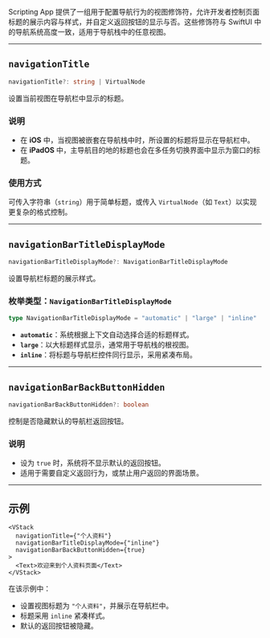 Scripting App 提供了一组用于配置导航行为的视图修饰符，允许开发者控制页面标题的展示内容与样式，并自定义返回按钮的显示与否。这些修饰符与 SwiftUI 中的导航系统高度一致，适用于导航栈中的任意视图。

---

## `navigationTitle`

```ts
navigationTitle?: string | VirtualNode
```

设置当前视图在导航栏中显示的标题。

### 说明

* 在 **iOS** 中，当视图被嵌套在导航栈中时，所设置的标题将显示在导航栏中。
* 在 **iPadOS** 中，主导航目的地的标题也会在多任务切换界面中显示为窗口的标题。

### 使用方式

可传入字符串（`string`）用于简单标题，或传入 `VirtualNode`（如 `Text`）以实现更复杂的格式控制。

---

## `navigationBarTitleDisplayMode`

```ts
navigationBarTitleDisplayMode?: NavigationBarTitleDisplayMode
```

设置导航栏标题的展示样式。

### 枚举类型：`NavigationBarTitleDisplayMode`

```ts
type NavigationBarTitleDisplayMode = "automatic" | "large" | "inline"
```

* **`automatic`**：系统根据上下文自动选择合适的标题样式。
* **`large`**：以大标题样式显示，通常用于导航栈的根视图。
* **`inline`**：将标题与导航栏控件同行显示，采用紧凑布局。

---

## `navigationBarBackButtonHidden`

```ts
navigationBarBackButtonHidden?: boolean
```

控制是否隐藏默认的导航栏返回按钮。

### 说明

* 设为 `true` 时，系统将不显示默认的返回按钮。
* 适用于需要自定义返回行为，或禁止用户返回的界面场景。

---

## 示例

```tsx
<VStack
  navigationTitle={"个人资料"}
  navigationBarTitleDisplayMode={"inline"}
  navigationBarBackButtonHidden={true}
>
  <Text>欢迎来到个人资料页面</Text>
</VStack>
```

在该示例中：

* 设置视图标题为 `"个人资料"`，并展示在导航栏中。
* 标题采用 `inline` 紧凑样式。
* 默认的返回按钮被隐藏。

